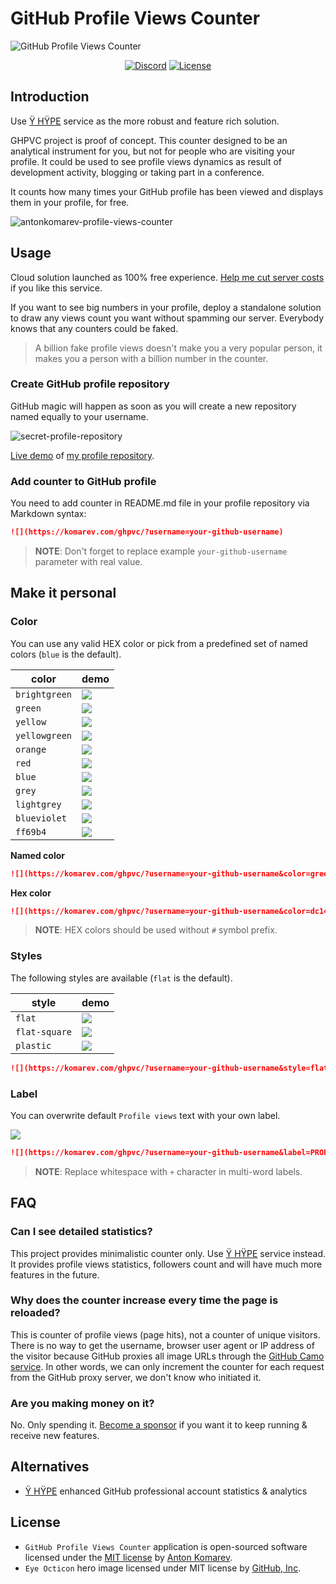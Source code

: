 # GitHub Profile Views Counter

![GitHub Profile Views Counter](https://user-images.githubusercontent.com/1849174/87816378-dfce8480-c86f-11ea-9ac0-2f7907e1d9d4.png)

<p align="center">
<a href="https://discord.gg/geJF43E"><img src="https://img.shields.io/static/v1?logo=discord&label=&message=Discord&color=36393f&style=flat-square" alt="Discord"></a>
<a href="https://github.com/antonkomarev/github-profile-views-counter/blob/master/LICENSE"><img src="https://img.shields.io/github/license/antonkomarev/github-profile-views-counter.svg?style=flat-square" alt="License"></a>
</p>

## Introduction

Use [Ÿ HŸPE] service as the more robust and feature rich solution.

GHPVС project is proof of concept. This counter designed to be an analytical instrument for you, but not for people who are visiting your profile.
It could be used to see profile views dynamics as result of development activity, blogging or taking part in a conference.

It counts how many times your GitHub profile has been viewed and displays them in your profile, for free.

![antonkomarev-profile-views-counter](https://user-images.githubusercontent.com/1849174/88077155-9ccc2400-cb83-11ea-8d9c-d18a8b1dc297.png)

## Usage

Cloud solution launched as 100% free experience. [Help me cut server costs] if you like this service.

If you want to see big numbers in your profile, deploy a standalone solution to draw any views count you want
without spamming our server. Everybody knows that any counters could be faked.

> A billion fake profile views doesn't make you a very popular person, it makes you a person with a billion number in the counter.

### Create GitHub profile repository

GitHub magic will happen as soon as you will create a new repository named equally to your username.

![secret-profile-repository](https://user-images.githubusercontent.com/1849174/87852702-f24acb80-c90c-11ea-8247-90ae7de0954d.png)

[Live demo] of [my profile repository].

### Add counter to GitHub profile

You need to add counter in README.md file in your profile repository via Markdown syntax:

```markdown
![](https://komarev.com/ghpvc/?username=your-github-username)
```

> **NOTE**: Don't forget to replace example `your-github-username` parameter with real value.

## Make it personal

### Color

You can use any valid HEX color or pick from a predefined set of named colors (`blue` is the default).

| color | demo |
| ----- | ---- |
| `brightgreen` | ![](https://img.shields.io/static/v1?label=Profile+views&message=1234567890&color=brightgreen) |
| `green` | ![](https://img.shields.io/static/v1?label=Profile+views&message=1234567890&color=green) |
| `yellow` | ![](https://img.shields.io/static/v1?label=Profile+views&message=1234567890&color=yellow) |
| `yellowgreen` | ![](https://img.shields.io/static/v1?label=Profile+views&message=1234567890&color=yellowgreen) |
| `orange` | ![](https://img.shields.io/static/v1?label=Profile+views&message=1234567890&color=orange) |
| `red` | ![](https://img.shields.io/static/v1?label=Profile+views&message=1234567890&color=red) |
| `blue` | ![](https://img.shields.io/static/v1?label=Profile+views&message=1234567890&color=blue) |
| `grey` | ![](https://img.shields.io/static/v1?label=Profile+views&message=1234567890&color=grey) |
| `lightgrey` | ![](https://img.shields.io/static/v1?label=Profile+views&message=1234567890&color=lightgrey) |
| `blueviolet` | ![](https://img.shields.io/static/v1?label=Profile+views&message=1234567890&color=blueviolet) |
| `ff69b4` | ![](https://img.shields.io/static/v1?label=Profile+views&message=1234567890&color=ff69b4) |

**Named color**

```markdown
![](https://komarev.com/ghpvc/?username=your-github-username&color=green)
```

**Hex color**

```markdown
![](https://komarev.com/ghpvc/?username=your-github-username&color=dc143c)
```

> **NOTE**: HEX colors should be used without `#` symbol prefix.

### Styles

The following styles are available (`flat` is the default).

| style | demo |
| ----- | ---- |
| `flat` | ![](https://img.shields.io/static/v1?label=Profile+views&message=1234567890&color=007ec6&style=flat) |
| `flat-square` | ![](https://img.shields.io/static/v1?label=Profile+views&message=1234567890&color=007ec6&style=flat-square) |
| `plastic` | ![](https://img.shields.io/static/v1?label=Profile+views&message=1234567890&color=007ec6&style=plastic) |

```markdown
![](https://komarev.com/ghpvc/?username=your-github-username&style=flat-square)
```

### Label

You can overwrite default `Profile views` text with your own label.

![](https://img.shields.io/static/v1?label=PROFILE+VIEWS&message=1234567890&color=007ec6)

```markdown
![](https://komarev.com/ghpvc/?username=your-github-username&label=PROFILE+VIEWS)
```

> **NOTE**: Replace whitespace with `+` character in multi-word labels.

## FAQ

### Can I see detailed statistics?

This project provides minimalistic counter only. Use [Ÿ HŸPE] service instead.
It provides profile views statistics, followers count and will have much more features in the future.

### Why does the counter increase every time the page is reloaded?

This is counter of profile views (page hits), not a counter of unique visitors.
There is no way to get the username, browser user agent or IP address of the visitor because
GitHub proxies all image URLs through the [GitHub Camo service].
In other words, we can only increment the counter for each request from the GitHub proxy server,
we don't know who initiated it.

### Are you making money on it?

No. Only spending it. [Become a sponsor] if you want it to keep running & receive new features.

## Alternatives

- [Ÿ HŸPE] enhanced GitHub professional account statistics & analytics

## License

- `GitHub Profile Views Counter` application is open-sourced software licensed under the [MIT license](LICENSE) by [Anton Komarev].
- `Eye Octicon` hero image licensed under MIT license by [GitHub, Inc].

[Anton Komarev]: https://komarev.com
[GitHub, Inc]: https://github.com
[Live demo]: https://github.com/antonkomarev
[my profile repository]: https://github.com/antonkomarev/antonkomarev
[Help me cut server costs]: https://paypal.me/antonkomarev
[Become a sponsor]: https://paypal.me/antonkomarev
[GitHub Camo service]: https://github.blog/2010-11-13-sidejack-prevention-phase-3-ssl-proxied-assets/
[Ÿ HŸPE]: https://yhype.me
